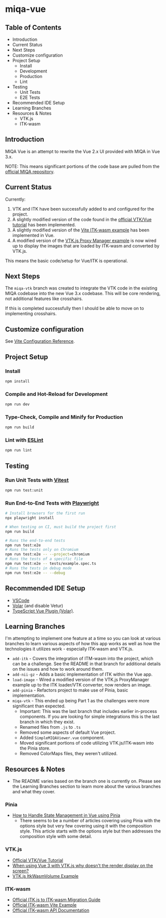 # miqa-vue

## Table of Contents
- Introduction
- Current Status
- Next Steps
- Customize configuration
- Project Setup
    - Install
    - Development
    - Production
    - Lint
- Testing
    - Unit Tests
    - E2E Tests
- Recommended IDE Setup
- Learning Branches
- Resources & Notes
    - VTK.js
    - ITK-wasm

## Introduction
MIQA Vue is an attempt to rewrite the Vue 2.x UI provided with MIQA in Vue 3.x.

NOTE: This means significant portions of the code base are pulled from the [official MIQA repository](https://github.com/OpenImaging/miqa/web_client).

## Current Status
Currently:
1. VTK and ITK have been successfully added to and configured for the project.
2. A slightly modified version of the code found in the [official VTK/Vue tutorial](https://kitware.github.io/vtk-js/docs/vtk_vue.html) has been implemented.
3. A slightly modified version of the [Vite ITK-wasm example](https://github.com/InsightSoftwareConsortium/itk-wasm/tree/main/examples/vite) has been implemented in Vue.
4. A modified version of the [VTK.js Proxy Manager example](https://kitware.github.io/vtk-js/examples/ProxyManager.html) is now wired up to display the images that are loaded by ITK-wasm and converted by VTK.js.

This means the basic code/setup for Vue/ITK is operational.

## Next Steps
The `miqa-vtk` branch was created to integrate the VTK code in the existing MIQA codebase into the new Vue 3.x codebase. This will be core rendering, not additional features like crosshairs.

If this is completed successfully then I should be able to move on to implementing crosshairs.

## Customize configuration

See [Vite Configuration Reference](https://vitejs.dev/config/).

## Project Setup

### Install

```sh
npm install
```

### Compile and Hot-Reload for Development

```sh
npm run dev
```

### Type-Check, Compile and Minify for Production

```sh
npm run build
```

### Lint with [ESLint](https://eslint.org/)
```sh
npm run lint
```

## Testing

### Run Unit Tests with [Vitest](https://vitest.dev/)

```sh
npm run test:unit
```

### Run End-to-End Tests with [Playwright](https://playwright.dev)

```sh
# Install browsers for the first run
npx playwright install

# When testing on CI, must build the project first
npm run build

# Runs the end-to-end tests
npm run test:e2e
# Runs the tests only on Chromium
npm run test:e2e -- --project=chromium
# Runs the tests of a specific file
npm run test:e2e -- tests/example.spec.ts
# Runs the tests in debug mode
npm run test:e2e -- --debug
```


## Recommended IDE Setup
- [VSCode](https://code.visualstudio.com/)
- [Volar](https://marketplace.visualstudio.com/items?itemName=Vue.volar) (and disable Vetur)
- [TypeScript Vue Plugin (Volar)](https://marketplace.visualstudio.com/items?itemName=Vue.vscode-typescript-vue-plugin).

## Learning Branches
I'm attempting to implement one feature at a time so you can look at various branches to learn various aspects of how this app works as well as how the technologies it utilizes work - especially ITK-wasm and VTK.js.

- `add-itk` - Covers the integration of ITM-wasm into the project, which can be a challenge. See the README in that branch for additional details on the issues and how to work around them.
- `add-nii-gz` - Adds a basic implementation of ITK within the Vue app.
- `load-image` - Wired a modified version of the VTK.js ProxyManager example up to the ITK loader/VTK converter, now renders an image.
- `add-pinia` - Refactors project to make use of Pinia, basic implementation.
- `miqa-vtk` - This ended up being Part 1 as the challenges were more significant than expected.
  - Important: This was the last branch that includes earlier in-process components. If you are looking for simple integrations this is the last branch in which they exist.
  - Renamed files from `.js` to `.ts`
  - Removed some aspects of default Vue project.
  - Added `SimpleMIQAViewer.vue` component.
  - Moved significant portions of code utilizing VTK.js/ITK-wasm into the Pinia store.
  - Removed ColorMaps files, they weren't utilized.

## Resources & Notes
- The README varies based on the branch one is currently on. Please see the Learning Branches section to learn more about the various branches and what they cover.

### Pinia
- [How to Handle State Management in Vue using Pinia](https://coderpad.io/blog/development/how-to-handle-state-management-in-vue-using-pinia/)
  - There seems to be a number of articles covering using Pinia with the options style but very few covering using it with the composition style. This article starts with the options style but then addresses the composition style with some detail.

### VTK.js
- [Official VTK/Vue Tutorial](https://kitware.github.io/vtk-js/docs/vtk_vue.html)
- [When using Vue 3 with VTK.js why doesn't the render display on the screen?](https://stackoverflow.com/questions/75724232/when-using-vue-3-with-vtk-js-why-doesnt-the-render-display-on-the-screen)
- [VTK.js ItkWasmVolume Example](https://kitware.github.io/vtk-js/examples/ItkWasmVolume.html)

### ITK-wasm
- [Official ITK.js to ITK-wasm Migration Guide](https://wasm.itk.org/docs/itk_js_to_itk_wasm_migration_guide)
- [Official ITK-wasm Vite Example](https://github.com/InsightSoftwareConsortium/itk-wasm/tree/main/examples/vite)
- [Official ITK-wasm API Documentation](https://wasm.itk.org/api/)
